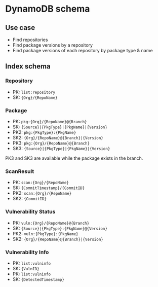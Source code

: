 # DynamoDB schema

## Use case

- Find repositories
- Find package versions by a repository
- Find package versions of each repository by package type & name

## Index schema

### Repository

- PK: `list:repository`
- SK: `{Org}/{RepoName}`

### Package

- PK: `pkg:{Org}/{RepoName}@{Branch}`
- SK: `{Source}|{PkgType}|{PkgName}|{Version}`
- PK2: `pkg:{PkgType}:{PkgName}`
- SK2: `{Org}/{RepoName}@{Branch}|{Version}`
- PK3: `pkg:{Org}/{RepoName}@{Branch}`
- SK3: `{Source}|{PkgType}|{PkgName}|{Version}`

PK3 and SK3 are available while the package exists in the branch.

### ScanResult

- PK: `scan:{Org}/{RepoName}`
- SK: `{CommitTimestamp}/{CommitID}`
- PK2: `scan:{Org}/{RepoName}`
- SK2: `{CommitID}`

### Vulnerability Status

- PK: `vuln:{Org}/{RepoName}@{Branch}`
- SK: `{Source}|{PkgType}:{PkgName}@{Version}`
- PK2: `vuln:{PkgType}:{PkgName}`
- SK2: `{Org}/{RepoName}@{Branch}|{Version}`

### Vulnerability Info

- PK: `list:vulninfo`
- SK: `{VulnID}`
- PK: `list:vulninfo`
- SK: `{DetectedTimestamp}`
